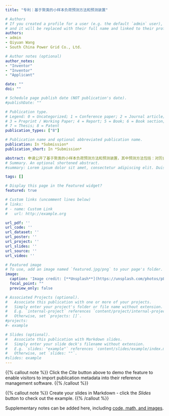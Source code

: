 ```yaml
---
title: "专利：基于聚类的小样本负荷预测方法和预测装置"

# Authors
# If you created a profile for a user (e.g. the default `admin` user), write the username (folder name) here 
# and it will be replaced with their full name and linked to their profile.
authors:
- admin
- Qiyuan Wang
- South China Power Grid Co., Ltd.

# Author notes (optional)
author_notes:
- "Inventor"
- "Inventor"
- "Applicant"

date: ""
doi: ""

# Schedule page publish date (NOT publication's date).
#publishDate: ""

# Publication type.
# Legend: 0 = Uncategorized; 1 = Conference paper; 2 = Journal article;
# 3 = Preprint / Working Paper; 4 = Report; 5 = Book; 6 = Book section;
# 7 = Thesis; 8 = Patent
publication_types: ["8"]

# Publication name and optional abbreviated publication name.
publication: In *Submission*
publication_short: In *Submission*

abstract: 申请公开了基于聚类的小样本负荷预测方法和预测装置，其中预测方法包括：对历史电力负荷和待预测电力负荷进行特征提取，获得特征向量；根据得到特征向量将历史电力负荷和待预测电力负荷集成聚类，得到聚类结果；采用小波降噪算法对聚类结果进行降噪，并将降噪后的数据进行均值化处理，得到预设长度的时序数据；其中预设长度的时序数据包括历史时序数据和待预测时序数据；将预设长度的时序数据输入二阶长短期记忆神经网络，得到电力负荷的预测结果；其中历史时序数据用于训练二阶长短期记忆神经网络，待预测时序数据用于调整训练完成后的二阶长短期记忆神经网络。本申请在待预测电力负荷稀缺情况下仍然有优秀预测表现。
# Summary. An optional shortened abstract.
#summary: Lorem ipsum dolor sit amet, consectetur adipiscing elit. Duis posuere tellus ac convallis placerat. Proin tincidunt magna sed ex sollicitudin condimentum.

tags: []

# Display this page in the Featured widget?
featured: true

# Custom links (uncomment lines below)
# links:
# - name: Custom Link
#   url: http://example.org

url_pdf: ''
url_code: ''
url_dataset: ''
url_poster: ''
url_project: ''
url_slides: ''
url_source: ''
url_video: ''

# Featured image
# To use, add an image named `featured.jpg/png` to your page's folder. 
image:
  caption: 'Image credit: [**Unsplash**](https://unsplash.com/photos/pLCdAaMFLTE)'
  focal_point: ""
  preview_only: false

# Associated Projects (optional).
#   Associate this publication with one or more of your projects.
#   Simply enter your project's folder or file name without extension.
#   E.g. `internal-project` references `content/project/internal-project/index.md`.
#   Otherwise, set `projects: []`.
#projects:
#- example

# Slides (optional).
#   Associate this publication with Markdown slides.
#   Simply enter your slide deck's filename without extension.
#   E.g. `slides: "example"` references `content/slides/example/index.md`.
#   Otherwise, set `slides: ""`.
#slides: example
---
```


{{% callout note %}}
Click the *Cite* button above to demo the feature to enable visitors to import publication metadata into their reference management software.
{{% /callout %}}

{{% callout note %}}
Create your slides in Markdown - click the *Slides* button to check out the example.
{{% /callout %}}

Supplementary notes can be added here, including [code, math, and images](https://wowchemy.com/docs/writing-markdown-latex/).
